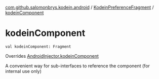 [com.github.salomonbrys.kodein.android](../index.md) / [KodeinPreferenceFragment](index.md) / [kodeinComponent](.)

# kodeinComponent

`val kodeinComponent: Fragment`

Overrides [AndroidInjector.kodeinComponent](../-android-injector/kodein-component.md)

A convenient way for sub-interfaces to reference the component (for internal use only)

